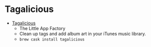 # Tagalicious
- [Tagalicious](http://thelittleappfactory.com/tagalicious/)
  -  The Little App Factory
  - Clean up tags and add album art in your iTunes music library.
  - `brew cask install tagalicious`
